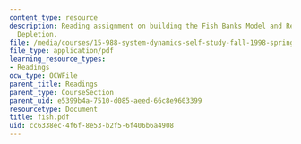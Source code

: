 ```yaml
---
content_type: resource
description: Reading assignment on building the Fish Banks Model and Renewable Resource
  Depletion.
file: /media/courses/15-988-system-dynamics-self-study-fall-1998-spring-1999/cc6338ec4f6f8e53b2f56f406b6a4908_fish.pdf
file_type: application/pdf
learning_resource_types:
- Readings
ocw_type: OCWFile
parent_title: Readings
parent_type: CourseSection
parent_uid: e5399b4a-7510-d085-aeed-66c8e9603399
resourcetype: Document
title: fish.pdf
uid: cc6338ec-4f6f-8e53-b2f5-6f406b6a4908
---
```

